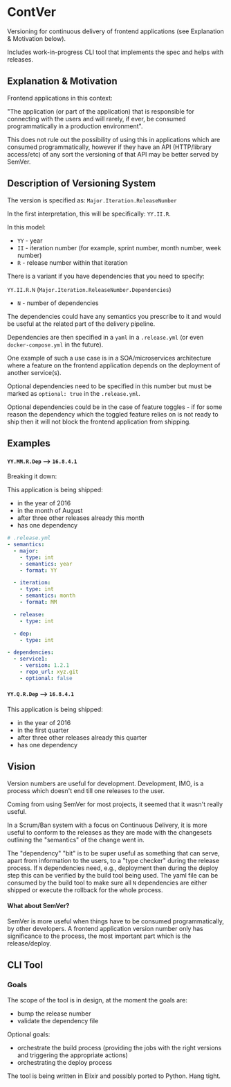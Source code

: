 # ContVer

Versioning for continuous delivery of frontend applications (see Explanation & Motivation below).

Includes work-in-progress CLI tool that implements the spec and helps with releases.


## Explanation & Motivation

Frontend applications in this context:

"The application (or part of the application) that is responsible for connecting with the users
and will rarely, if ever, be consumed programmatically in a production environment".

This does not rule out the possibility of using this in applications which are consumed
programmatically, however if they have an API (HTTP/library access/etc) of any sort
the versioning of that API may be better served by SemVer.


## Description of Versioning System

The version is specified as: `Major.Iteration.ReleaseNumber`

In the first interpretation, this will be specifically: `YY.II.R`.

In this model:

* `YY` - year
* `II` - iteration number (for example, sprint number, month number, week number)
* `R` - release number within that iteration


There is a variant if you have dependencies that you need to specify:

`YY.II.R.N` (`Major.Iteration.ReleaseNumber.Dependencies`)

* `N` - number of dependencies

The dependencies could have any semantics you prescribe to it and
would be useful at the related part of the delivery pipeline.

Dependencies are then specified in a `yaml` in a `.release.yml`
(or even `docker-compose.yml` in the future).

One example of such a use case is in a SOA/microservices architecture
where a feature on the frontend application depends on the deployment
of another service(s).

Optional dependencies need to be specified in this number but must be
marked as `optional: true` in the `.release.yml`.

Optional dependencies could be in the case of feature toggles - if for
some reason the dependency which the toggled feature relies on is not ready
to ship then it will not block the frontend application from shipping.


## Examples

#### `YY.MM.R.Dep` --> `16.8.4.1`

Breaking it down:

This application is being shipped:
* in the year of 2016
* in the month of August
* after three other releases already this month
* has one dependency

```yaml
# .release.yml
- semantics:
  - major:
    - type: int
    - semantics: year
    - format: YY

  - iteration:
    - type: int
    - semantics: month
    - format: MM

  - release:
    - type: int

  - dep:
    - type: int

- dependencies:
  - service1:
    - version: 1.2.1 
    - repo_url: xyz.git
    - optional: false
```

#### `YY.Q.R.Dep` --> `16.8.4.1`

This application is being shipped:
* in the year of 2016
* in the first quarter
* after three other releases already this quarter
* has one dependency


## Vision

Version numbers are useful for development. Development, IMO, is a
process which doesn't end till one releases to the user.

Coming from using SemVer for most projects, it seemed that it wasn't
really useful.

In a Scrum/Ban system with a focus on Continuous Delivery, it is more useful
to conform to the releases as they are made with the changesets outlining
the "semantics" of the change went in.

The "dependency" "bit" is to be super useful as something that
can serve, apart from information to the users, to a "type checker"
during the release process.
If `N` dependencies need, e.g., deployment then during the deploy step this
can be verified by the build tool being used.
The yaml file can be consumed by the build tool to make sure all
`N` dependencies are either shipped or execute the rollback for the 
whole process.


#### What about SemVer?
SemVer is more useful when things have to be consumed programmatically, by other
developers. A frontend application version number only has significance to the
process, the most important part which is the release/deploy.


## CLI Tool

### Goals
The scope of the tool is in design, at the moment the goals are:

* bump the release number
* validate the dependency file

Optional goals:
* orchestrate the build process (providing the jobs with the right versions and
  triggering the appropriate actions)
* orchestrating the deploy process


The tool is being written in Elixir and possibly ported to Python.
Hang tight.
